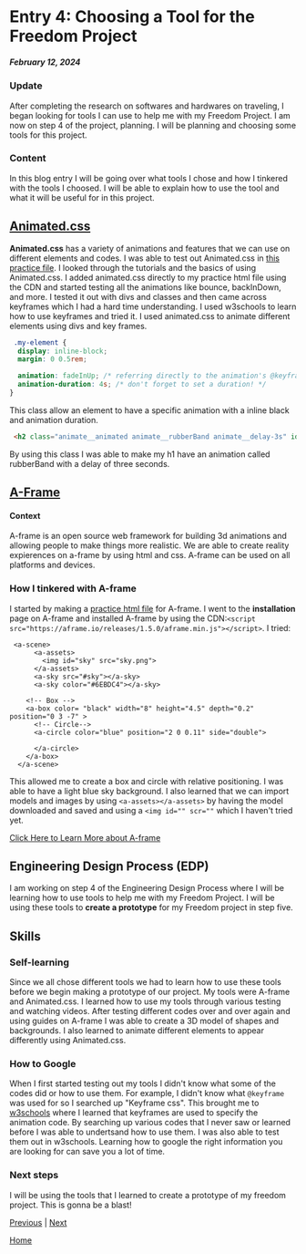 # Entry 4: Choosing a Tool for the Freedom Project
##### February 12, 2024
### Update
After completing the research on softwares and hardwares on traveling, I began looking for tools I can use to help me with my Freedom Project. I am now on step 4 of the project, planning. I will be planning and choosing some tools for this project.

### Content
In this blog entry I will be going over what tools I chose and how I tinkered with the tools I choosed. I will be able to explain how to use the tool and what it will be useful for in this project.

##  [Animated.css](https://animate.style/)
**Animated.css** has a variety of animations and features that we can use on different elements and codes. I was able to test out Animated.css in [this practice file](..//tool/animated-css.html). I looked through the tutorials and the basics of using Animated.css. I added animated.css directly to my practice html file using the CDN and started testing all the animations like bounce, backInDown, and more. I tested it out with divs and classes and then came across keyframes which I had a hard time understanding. I used w3schools to learn how to use keyframes and tried it. I used animated.css to animate different elements using divs and key frames.
```css
 .my-element {
  display: inline-block;
  margin: 0 0.5rem;

  animation: fadeInUp; /* referring directly to the animation's @keyframe declaration */
  animation-duration: 4s; /* don't forget to set a duration! */
}
```
This class allow an element to have a specific animation with a inline black and animation duration.
```html
 <h2 class="animate__animated animate__rubberBand animate__delay-3s" id="test2"> Welcome to my practice html file for animated.css!</h2>
```
By using this class I was able to make my h1 have an animation called rubberBand with a delay of three seconds.


## [A-Frame](https://aframe.io/)
#### Context
A-frame is an open source web framework for building 3d animations and allowing people to make things more realistic. We are able to create reality expierences on a-frame by using html and css. A-frame can be used on all platforms and devices.
### How I tinkered with A-frame
I started by making a [practice html file](../tool/a-frame.html) for A-frame. I went to the **installation** page on A-frame and installed A-frame by using the CDN:```<script src="https://aframe.io/releases/1.5.0/aframe.min.js"></script>```.
I tried:
```
 <a-scene>
      <a-assets>
        <img id="sky" src="sky.png">
      </a-assets>
      <a-sky src="#sky"></a-sky>
      <a-sky color="#6EBDC4"></a-sky>

    <!-- Box -->
    <a-box color= "black" width="8" height="4.5" depth="0.2" position="0 3 -7" >
      <!-- Circle-->
      <a-circle color="blue" position="2 0 0.11" side="double">

      </a-circle>
    </a-box>
  </a-scene>
```
This allowed me to create a box and circle with relative positioning. I was able to have a light blue sky background. I also learned that we can import models and images by using ```<a-assets></a-assets>``` by having the model downloaded and saved and using a ```<img id="" scr=""``` which I haven't tried yet.

[Click Here to Learn More about A-frame](https://www.youtube.com/watch?v=ktjMCanKNLk&list=PL8MkBHej75fJD-HveDzm4xKrciC5VfYuV)


## Engineering Design Process (EDP)
I am working on step 4 of the Engineering Design Process where I will be learning how to use tools to help me with my Freedom Project. I will be using these tools to **create a prototype** for my Freedom project in step five.
## Skills

### Self-learning
Since we all chose different tools we had to learn how to use these tools before we begin making a prototype of our project. My tools were A-frame and Animated.css. I learned how to use my tools through various testing and watching videos. After testing different codes over and over again and using guides on A-frame I was able to create a 3D model of shapes and backgrounds. I also learned to animate different elements to appear differently using Animated.css.

### How to Google
When I first started testing out my tools I didn't know what some of the codes did or how to use them. For example, I didn't know what ```@keyframe``` was used for so I searched up "Keyframe css". This brought me to [w3schools](https://www.w3schools.com/cssref/css3_pr_animation-keyframes.php) where I learned that keyframes are used to specify the animation code. By searching up various codes that I never saw or learned before I was able to undertsand how to use them. I was also able to test them out in w3schools. Learning how to google the right information you are looking for can save you a lot of time.



### Next steps
I will be using the tools that I learned to create a prototype of my freedom project. This is gonna be a blast!







[Previous](entry03.md) | [Next](entry05.md)

[Home](../README.md)
